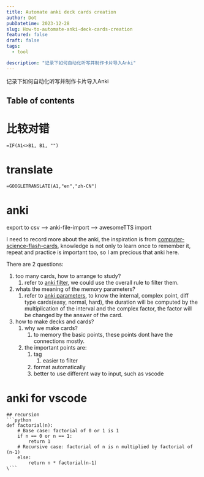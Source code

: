 ```yaml
---
title: Automate anki deck cards creation
author: Dot
pubDatetime: 2023-12-28
slug: How-to-automate-anki-deck-cards-creation
featured: false
draft: false
tags:
  - tool

description: "记录下如何自动化听写并制作卡片导入Anki"
---
```


记录下如何自动化听写并制作卡片导入Anki

## Table of contents

# 比较对错

`=IF(A1<>B1, B1, "")  `

# translate

`=GOOGLETRANSLATE(A1,"en","zh-CN") `

# anki

export to csv --> anki-file-import --> awesomeTTS import

I need to record more about the anki, the inspiration is from [computer-science-flash-cards](https://github.com/jwasham/computer-science-flash-cards), knowledge is not only to learn once to remember it, repeat and practice is important too, so I am precious that anki here.

There are 2 questions:

1. too many cards, how to arrange to study?
   1. refer to [anki filter](https://www.zhihu.com/question/465450224), we could use the overall rule to filter them.
2. whats the meaning of the memory parameters?
   1. refer to [anki parameters](https://zhuanlan.zhihu.com/p/42921090), to know the internal, complex point, diff type cards(easy, normal, hard), the duration will be computed by the multiplication of the interval and the complex factor, the factor will be changed by the answer of the card.
3. how to make decks and cards?
   1. why we make cards?
      1. to memory the basic points, these points dont have the connections mostly.
   2. the important points are:
      1. tag
         1. easier to filter
      2. format automatically
      3. better to use different way to input, such as vscode

# anki for vscode

````
## recursion
```python
def factorial(n):
    # Base case: factorial of 0 or 1 is 1
    if n == 0 or n == 1:
        return 1
    # Recursive case: factorial of n is n multiplied by factorial of (n-1)
    else:
        return n * factorial(n-1)
\```
````
